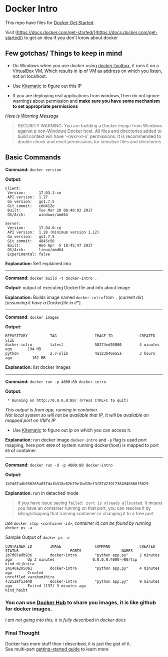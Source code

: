 # Docker Intro
This repo have files for [Docker Get Started](https://docs.docker.com/get-started/).

Visit [https://docs.docker.com/get-started/](https://docs.docker.com/get-started/) to get an idea if you don't know about docker

## Few gotchas/ Things to keep in mind 

-  On Windows when you use docker using [docker-toolbox](https://www.docker.com/products/docker-toolbox), it runs it on a VirtualBox VM, Which results in ip of VM as address on which you listen, not on localhost.

-  Use [Kitematic](https://kitematic.com/) to figure out this IP

- If you are deploying real applications from windows,Then do not ignore warnings about permission and **make sure you have some mechanism to set appropriate permissions**

*Here is Warning Message*

> SECURITY WARNING: You are building a Docker image from Windows against a non-Windows Docker host. All files and directories added to build context will have '-rwxr-xr-x' permissions. It is recommended to double check and reset permissions for sensitive files and directories.


## Basic Commands

**Command:** `docker version`

**Output:**
```
Client:
 Version:      17.03.1-ce
 API version:  1.27
 Go version:   go1.7.5
 Git commit:   c6d412e
 Built:        Tue Mar 28 00:40:02 2017
 OS/Arch:      windows/amd64

Server:
 Version:      17.04.0-ce
 API version:  1.28 (minimum version 1.12)
 Go version:   go1.7.5
 Git commit:   4845c56
 Built:        Wed Apr  5 18:45:47 2017
 OS/Arch:      linux/amd64
 Experimental: false
```

**Explanation:** Self explained imo

---

**Command:** `docker build -t docker-intro .`

**Output:** output of executing Dockerfile and info about image

**Explanation:** Builds image named `docker-intro` from `.` (current dir) \
[*assuming it have a Dockerfile in it**]

---

**Command:** `docker images`

**Output:**
```
REPOSITORY          TAG                 IMAGE ID            CREATED             SIZE
docker-intro        latest              58274ed93000        4 minutes ago       194 MB
python              2.7-slim            4a323b466a5a        3 hours ago         182 MB
```

**Explanation:** list docker images

---

**Command:** `docker run -p 4000:80 docker-intro`

**Output:**
```
 * Running on http://0.0.0.0:80/ (Press CTRL+C to quit)
```
*This output is from app, running in container.\
Not local system so will not be available that IP, It will be available on mapped port on VM's IP*

- Use [Kitematic](https://kitematic.com/) to figure out ip on which you can access it.

**Explanation:** run docker image `docker-intro` and `-p` flag is used port mapping, here port `4000` of system running docker(host) is mapped to port `80` of container.

---

**Command:** `docker run -d -p 4000:80 docker-intro`

**Output:**
```
1b7d07adb936265a857da1b318e82b29e1bd15ef3f874239f7384948368f5829
```

**Explanation:** run in detached mode

>if you have issue saying `failed: port is already allocated`.
> It means you have an container running on that port, you can resolve it by killing/stopping that running container or changing it to a free port

*use `docker stop <container-id>`, container id can be found by running `docker ps -a`*

Sample Output of `docker ps -a`
```
CONTAINER ID        IMAGE               COMMAND             CREATED             STATUS                       PORTS                  NAMES
1b7d07adb936        docker-intro        "python app.py"     2 minutes ago       Up 2 minutes                 0.0.0.0:4000->80/tcp   kind_dijkstra
24146a2050a1        docker-intro        "python app.py"     4 minutes ago       Created                                             unruffled_varahamihira
432528f53e40        docker-intro        "python app.py"     9 minutes ago       Exited (137) 3 minutes ago                          kind_haibt
```


### You can use [Docker Hub](http://hub.docker.com/) to share you images, it is like github for docker images.
*I am not going into this, it is fully described in docker docs*

### Final Thought 
Docker has more stuff then i described, it is just the gist of it. \
See multi-part [getting-started guide](https://docs.docker.com/get-started/) to learn more